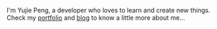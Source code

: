 I'm Yujie Peng, a developer who loves to learn and create new things. Check my [portfolio](https://joy-peng-portfolio.vercel.app/en) and [blog](https://blog-joy-peng.netlify.app/) to know a little more about me...
